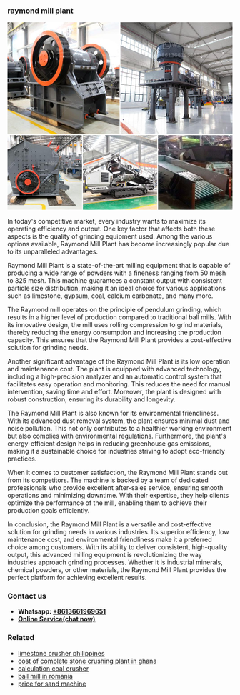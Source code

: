 <h3>raymond mill plant</h3><img src='1706767098.jpg' alt=''><p>In today's competitive market, every industry wants to maximize its operating efficiency and output. One key factor that affects both these aspects is the quality of grinding equipment used. Among the various options available, Raymond Mill Plant has become increasingly popular due to its unparalleled advantages.</p><p>Raymond Mill Plant is a state-of-the-art milling equipment that is capable of producing a wide range of powders with a fineness ranging from 50 mesh to 325 mesh. This machine guarantees a constant output with consistent particle size distribution, making it an ideal choice for various applications such as limestone, gypsum, coal, calcium carbonate, and many more.</p><p>The Raymond mill operates on the principle of pendulum grinding, which results in a higher level of production compared to traditional ball mills. With its innovative design, the mill uses rolling compression to grind materials, thereby reducing the energy consumption and increasing the production capacity. This ensures that the Raymond Mill Plant provides a cost-effective solution for grinding needs.</p><p>Another significant advantage of the Raymond Mill Plant is its low operation and maintenance cost. The plant is equipped with advanced technology, including a high-precision analyzer and an automatic control system that facilitates easy operation and monitoring. This reduces the need for manual intervention, saving time and effort. Moreover, the plant is designed with robust construction, ensuring its durability and longevity.</p><p>The Raymond Mill Plant is also known for its environmental friendliness. With its advanced dust removal system, the plant ensures minimal dust and noise pollution. This not only contributes to a healthier working environment but also complies with environmental regulations. Furthermore, the plant's energy-efficient design helps in reducing greenhouse gas emissions, making it a sustainable choice for industries striving to adopt eco-friendly practices.</p><p>When it comes to customer satisfaction, the Raymond Mill Plant stands out from its competitors. The machine is backed by a team of dedicated professionals who provide excellent after-sales service, ensuring smooth operations and minimizing downtime. With their expertise, they help clients optimize the performance of the mill, enabling them to achieve their production goals efficiently.</p><p>In conclusion, the Raymond Mill Plant is a versatile and cost-effective solution for grinding needs in various industries. Its superior efficiency, low maintenance cost, and environmental friendliness make it a preferred choice among customers. With its ability to deliver consistent, high-quality output, this advanced milling equipment is revolutionizing the way industries approach grinding processes. Whether it is industrial minerals, chemical powders, or other materials, the Raymond Mill Plant provides the perfect platform for achieving excellent results.</p><h3>Contact us</h3><ul><li><strong>Whatsapp:&nbsp;<a href="https://wa.me/8613661969651">+8613661969651</a></strong></li><li><a href="https://swt.shibang-china.com/?git&amp;zhl&amp;raymond mill plant"><strong>Online Service(chat now)</strong></a></li></ul><h3>Related</h3><ul><li><a href='limestone crusher philippines.md'>limestone crusher philippines</a></li><li><a href='cost of complete stone crushing plant in ghana.md'>cost of complete stone crushing plant in ghana</a></li><li><a href='calculation coal crusher.md'>calculation coal crusher</a></li><li><a href='ball mill in romania.md'>ball mill in romania</a></li><li><a href='price for sand machine.md'>price for sand machine</a></li></ul>